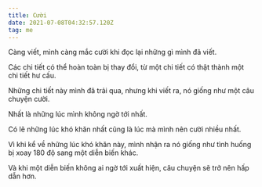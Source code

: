```yaml
---
title: Cười
date: 2021-07-08T04:32:57.120Z
tag: me
---
```

Càng viết, mình càng mắc cười khi đọc lại những gì mình đã viết.

Các chi tiết có thể hoàn toàn bị thay đổi, từ một chi tiết có thật thành một chi tiết hư cấu.

Những chi tiết này mình đã trải qua, nhưng khi viết ra, nó giống như một câu chuyện cười.

Nhất là những lúc mình không ngờ tới nhất.

Có lẽ những lúc khó khăn nhất cũng là lúc mà mình nên cười nhiều nhất.

Vì khi kể về những lúc khó khăn này, mình nhận ra nó giống như tình huống bị xoay 180 độ sang một diễn biến khác.

Và khi một diễn biến không ai ngờ tới xuất hiện, câu chuyện sẽ trở nên hấp dẫn hơn.